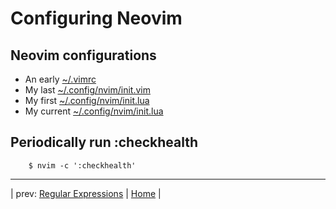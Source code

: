 # Configuring Neovim

## Neovim configurations

* An early [~/.vimrc](init_examples/first_vimrc)
* My last [~/.config/nvim/init.vim](init_examples/last_init.vim)
* My first [~/.config/nvim/init.lua](init_examples/first_init.lua)
* My current [~/.config/nvim/init.lua](init_examples/current_init.lua)

## Periodically run :checkhealth

```
    $ nvim -c ':checkhealth'
```

---

| prev: [Regular Expressions][1] | [Home][2] |

[1]: RegularExpressions.md
[2]: README.md
